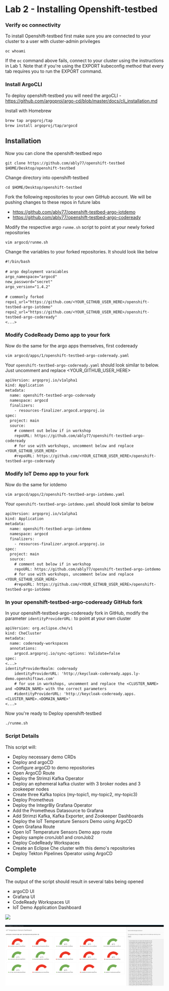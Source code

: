 # Lab 2 - Installing Openshift-testbed

### Verify oc connectivity

To install Openshift-testbed first make sure you are connected to your cluster to a user with cluster-admin privileges
```
oc whoami
```

If the `oc` command above fails, connect to your cluster using the instructions in Lab 1. Note that if you're using the EXPORT kubeconfig method that every tab requires you to run the EXPORT command.

### Install ArgoCLI
To deploy openshift-testbed you will need the argoCLI - https://github.com/argoproj/argo-cd/blob/master/docs/cli_installation.md

Install with Homebrew
```
brew tap argoproj/tap
brew install argoproj/tap/argocd
```

## Installation

Now you can clone the openshift-testbed repo
```
git clone https://github.com/ably77/openshift-testbed $HOME/Desktop/openshift-testbed
```

Change directory into openshift-testbed
```
cd $HOME/Desktop/openshift-testbed
```

Fork the following repositories to your own GitHub account. We will be pushing changes to these repos in future labs
- https://github.com/ably77/openshift-testbed-argo-iotdemo
- https://github.com/ably77/openshift-testbed-argo-codeready

Modify the respective argo `runme.sh` script to point at your newly forked repositories
```
vim argocd/runme.sh
```

Change the variables to your forked repositories. It should look like below
```
#!/bin/bash

# argo deployment varaiables
argo_namespace="argocd"
new_password="secret"
argo_version="1.4.2"

# commonly forked
repo1_url="https://github.com/<YOUR_GITHUB_USER_HERE>/openshift-testbed-argo-iotdemo"
repo2_url="https://github.com/<YOUR_GITHUB_USER_HERE>/openshift-testbed-argo-codeready"
<...>
```

### Modify CodeReady Demo app to your fork

Now do the same for the argo apps themselves, first codeready
```
vim argocd/apps/1/openshift-testbed-argo-codeready.yaml
```

Your `openshift-testbed-argo-codeready.yaml` should look similar to below. Just uncomment and replace <YOUR_GITHUB_USER_HERE>
```
apiVersion: argoproj.io/v1alpha1
kind: Application
metadata:
  name: openshift-testbed-argo-codeready
  namespace: argocd
  finalizers:
    - resources-finalizer.argocd.argoproj.io
spec:
  project: main
  source:
    # comment out below if in workshop
    repoURL: https://github.com/ably77/openshift-testbed-argo-codeready
    # for use with workshops, uncomment below and replace <YOUR_GITHUB_USER_HERE>
    #repoURL: https://github.com/<YOUR_GITHUB_USER_HERE>/openshift-testbed-argo-codeready
```

### Modify IoT Demo app to your fork

Now do the same for iotdemo
```
vim argocd/apps/2/openshift-testbed-argo-iotdemo.yaml
```

Your `openshift-testbed-argo-iotdemo.yaml` should look similar to below
```
apiVersion: argoproj.io/v1alpha1
kind: Application
metadata:
  name: openshift-testbed-argo-iotdemo
  namespace: argocd
  finalizers:
    - resources-finalizer.argocd.argoproj.io
spec:
  project: main
  source:
    # comment out below if in workshop
    repoURL: https://github.com/ably77/openshift-testbed-argo-iotdemo
    # for use with workshops, uncomment below and replace <YOUR_GITHUB_USER_HERE>
    #repoURL: https://github.com/<YOUR_GITHUB_USER_HERE>/openshift-testbed-argo-iotdemo
```

### In your openshift-testbed-argo-codeready GitHub fork

In your openshift-testbed-argo-codeready fork in GitHub, modify the parameter `identityProviderURL:` to point at your own cluster
```
apiVersion: org.eclipse.che/v1
kind: CheCluster
metadata:
  name: codeready-workspaces
  annotations:
    argocd.argoproj.io/sync-options: Validate=false
spec:
<...>
identityProviderRealm: codeready
    identityProviderURL: 'http://keycloak-codeready.apps.ly-demo.openshiftaws.com'
    # for use in workshops, uncomment and replace the <CLUSTER_NAME> and <DOMAIN_NAME> with the correct parameters
    #identityProviderURL: 'http://keycloak-codeready.apps.<CLUSTER_NAME>.<DOMAIN_NAME>'
<...>
```

Now you're ready to Deploy openshift-testbed
```
./runme.sh
```

### Script Details
This script will:
- Deploy necessary demo CRDs
- Deploy and argoCD
- Configure argoCD to demo repositories
- Open ArgoCD Route
- Deploy the Strimzi Kafka Operator
- Deploy an ephemeral kafka cluster with 3 broker nodes and 3 zookeeper nodes
- Create three Kafka topics (my-topic1, my-topic2, my-topic3)
- Deploy Prometheus
- Deploy the Integr8ly Grafana Operator
- Add the Prometheus Datasource to Grafana
- Add Strimzi Kafka, Kafka Exporter, and Zookeeper Dashboards
- Deploy the IoT Temperature Sensors Demo using ArgoCD
- Open Grafana Route
- Open IoT Temperature Sensors Demo app route
- Deploy sample cronJob1 and cronJob2
- Deploy CodeReady Workspaces
- Create an Eclipse Che cluster with this demo's repositories
- Deploy Tekton Pipelines Operator using ArgoCD

## Complete

The output of the script should result in several tabs being opened
- argoCD UI
- Grafana UI
- CodeReady Workspaces UI
- IoT Demo Application Dashboard

![](https://github.com/ably77/Standard-OCP-Workshop/blob/master/resources/argo1.png)

![](https://github.com/ably77/Standard-OCP-Workshop/blob/master/resources/iotdashboard1.png)
